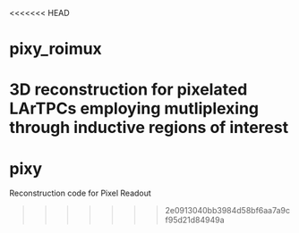 <<<<<<< HEAD
# pixy_roimux
3D reconstruction for pixelated LArTPCs employing mutliplexing through inductive regions of interest
=======
# pixy
Reconstruction code for Pixel Readout
>>>>>>> 2e0913040bb3984d58bf6aa7a9cf95d21d84949a
